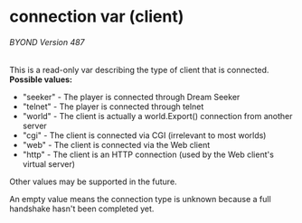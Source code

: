 # connection var (client) 
###### BYOND Version 487


This is a read-only var describing the type of client that is
connected.
**Possible values:**
+   \"seeker\" - The player is connected through Dream Seeker
+   \"telnet\" - The player is connected through telnet
+   \"world\" - The client is actually a world.Export() connection from
    another server
+   \"cgi\" - The client is connected via CGI (irrelevant to most
    worlds)
+   \"web\" - The client is connected via the Web client
+   \"http\" - The client is an HTTP connection (used by the Web
    client\'s virtual server)


Other values may be supported in the future. 

An empty
value means the connection type is unknown because a full handshake
hasn\'t been completed yet.